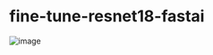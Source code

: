 # fine-tune-resnet18-fastai   
![image](https://github.com/bibasrairockz/fine-tune-resnet18-fastai/assets/130794180/2ec28962-3afb-4b7e-916c-c863d9f67d6f)

